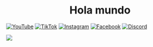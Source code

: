 <h1 align = "center"> Hola mundo </h1>


[![YouTube](https://img.shields.io/badge/YouTube-%23FF0000.svg?style=for-the-badge&logo=YouTube&logoColor=white)]()
[![TikTok](https://img.shields.io/badge/TikTok-%23000000.svg?style=for-the-badge&logo=TikTok&logoColor=white)]()
[![Instagram](https://img.shields.io/badge/Instagram-%23E4405F.svg?style=for-the-badge&logo=Instagram&logoColor=white)]()
[![Facebook](https://img.shields.io/badge/Facebook-%231877F2.svg?style=for-the-badge&logo=Facebook&logoColor=white)]()
[![Discord](https://img.shields.io/badge/Discord-%235865F2.svg?style=for-the-badge&logo=discord&logoColor=white)]()

<a href="https://github.com/shynzx">
  <img align="center" src="https://github-readme-stats.vercel.app/api/top-langs/?username=shynzx&theme=dark&hide_langs_below=1" />
</a>

<!--
**shynzx/shynzx** is a ✨ _special_ ✨ repository because its `README.md` (this file) appears on your GitHub profile.

Here are some ideas to get you started:

- 🔭 I’m currently working on ...
- 🌱 I’m currently learning ...
- 👯 I’m looking to collaborate on ...
- 🤔 I’m looking for help with ...
- 💬 Ask me about ...
- 📫 How to reach me: ...
- 😄 Pronouns: ...
- ⚡ Fun fact: ...
-->
